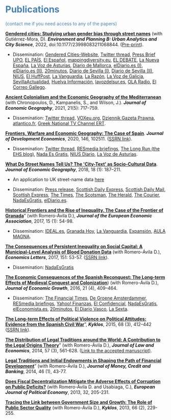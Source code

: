 # <span style="color:steelblue"> Publications </span>
<span style="color:steelblue"> (contact me if you need access to any of the papers) </span>

[**Gendered cities: Studying urban gender bias through street names**](https://doi.org/10.1177/23998083211068844) (with Gutiérrez-Mora, D). ***Environment and Planning B: Urban Analytics and City Science***, 2022, doi:10.1177/23998083211068844. ([Pre-print](https://osf.io/b9n4k/)).

* Dissemination: [Gendered Cities-Website](https://en.stnameslab.com/gendered-cities/), [Twitter thread](https://twitter.com/OtoPeralias/status/1368181433886535688), [Press Brief UPO](https://www.upo.es/diario/ciencia/2022/09/el-callejero-espanol-radiografiado-solo-un-127-de-las-calles-tiene-nombre-de-mujer/), [EL PAÍS](https://elpais.com/ciencia/2021-06-30/el-machismo-esta-en-las-calles.html), [El Español](https://www.elespanol.com/mujer/actualidad/20210708/machismo-callejero-espanol-calles-nombre-mujer-estudio/594691482_0.html), [mappingdiversity.eu](https://mappingdiversity.eu/), [EL DEBATE](https://www.eldebate.com/sociedad/20220922/cervantes-colon-clara-campoamor-personajes-han-dedicado-mas-calles-espana_61013.html), [La Nueva España](https://www.lne.es/opinion/2021/11/07/expulsadas-calles-59225313.html), [La Voz de Asturias](https://www.lavozdeasturias.es/noticia/agora/2021/12/23/rebelion-contral-machismu-alcalde-duvieu-so-corporacion/00031640261651396141641.htm), [Diario de Mallorca](https://www.diariodemallorca.es/opinion/2021/11/15/expulsadas-calles-59526392.html), [elDiario.es (I)](https://www.eldiario.es/andalucia/radiografia-callejero-espanol-12-7-calles-nombre-mujer_1_9543698.html), [elDiario.es (II)](https://cordopolis.eldiario.es/cordoba-hoy/local/cordoba-tercera-ciudad-espana-mayor-presencia-nombres-mujeres-calles_1_9552208.html), [20minutos](https://www.20minutos.es/noticia/5061200/0/estudio-revela-que-solo-un-12-7-del-callejero-espanol-tiene-nombre-de-mujer/), [Diario de Sevilla (I)](https://www.diariodesevilla.es/sevilla/nombres-mujeres-callejero-Sevilla_0_1721828950.html), [Diario de Sevilla (II)](https://www.diariodesevilla.es/sociedad/Callejero-nombres-Mujer-Estudio-Olavide_0_1722128154.html), [NIUS](https://www.niusdiario.es/espana/andalucia/20220919/solo-una-cada-diez-calles-nombre-mujer-espana_18_07490512.html), [El HuffPost](https://www.huffingtonpost.es/entry/el-machismo-del-callejero-espanol-solo-un-127-tiene-nombre-de-mujer_es_632837b3e4b027aa4067a383), [La Vanguardia](https://www.lavanguardia.com/local/sevilla/20220919/8535041/estudio-upo-revela-12-7-calles-nombre-mujer.html), [La Razón](https://www.larazon.es/andalucia/20220919/w5ilide5ezgjfb6x5c5fmt2kqi.html), [La Voz de Galicia](https://www.lavozdegalicia.es/noticia/sociedad/2022/09/19/solo-127-callejero-espanol-nombre-mujer/00031663581285016290501.htm), [SevillaActualidad](https://www.sevillaactualidad.com/espana/496964-solo-el-127-del-callejero-espanol-tiene-nombre-de-mujer/), [Huelva Información](https://www.huelvainformacion.es/huelva/Huelva-calles-nombre-Andalucia-mujer_0_1722128545.html), [lavozdelsur.es](https://www.lavozdelsur.es/actualidad/sociedad/calles-son-hombres-estudio-upo-revela-solo-127-tienen-nombre-mujer_283036_102.html), [OLA Radio](https://www.emartv.es/2022/09/26/genero-calles-mujer/), [El Correo Gallego](https://www.elcorreogallego.es/galicia/galicia-entre-las-comunidades-con-mas-igualdad-en-sus-calles-BA12214360).

[**Ancient Colonialism and the Economic Geography of the Mediterranean**](https://academic.oup.com/joeg/advance-article/doi/10.1093/jeg/lbaa028/6043095?guestAccessKey=5df7fe12-7201-488b-a282-a9b02ee0a328) (with Chronopoulos, D., Kampanelis, S., and Wilson, J.). ***Journal of Economic Geography***, 2021, 21(5): 717–759.

* Dissemination: [Twitter thread](https://twitter.com/OtoPeralias/status/1343498604972044291), [VOXeu.org](https://voxeu.org/article/economic-impact-ancient-colonisation), [Dziennik Gazeta Prawna](https://biznes.gazetaprawna.pl/artykuly/8079833,determinizm-w-historii-kolonizacja-wos.html), [atlantico.fr](https://atlantico.fr/article/decryptage/grecs-etrusques-pheniciens---quand-l-impact-de-colonisations-multimillenaires-se-revele-positif-aujourd-hui-pour-les-zones-concernees-daniel-oto-peralias), [Greek National TV Channel ERT](https://youtu.be/lAYjRQwB-F4).

[**Frontiers, Warfare and Economic Geography: The Case of Spain**](https://doi.org/10.1016/j.jdeveco.2020.102511). ***Journal of Development Economics***, 2020, 146, 102511. ([SSRN link](https://papers.ssrn.com/sol3/papers.cfm?abstract_id=2930860)).

* Dissemination: [Twitter thread](https://twitter.com/OtoPeralias/status/1270290096105938946), [RESmedia briefings](https://www.res.org.uk/resources-page/medieval-origins-of-spain--s-economic-geography.html), [The Long Run (the EHS blog)](https://ehsthelongrun.net/2018/05/22/medieval-origins-of-spains-economic-geography/), [Nada Es Gratis](https://nadaesgratis.es/admin/las-raices-historicas-de-los-patrones-de-poblamiento-en-espana), [NIUS Diario](https://www.niusdiario.es/sociedad/anomalia-europea-espana-vacia-origen-reconquista-causa-poblacion-baja-densidad_18_3006420026.html), [La Voz de Asturias](https://www.lavozdeasturias.es/noticia/asturias/2020/09/18/influyo-reconquista-densidad-poblacion-asturias/00031600450243951465609.htm).

[**What Do Street Names Tell Us? The 'City-Text' as Socio-Cultural Data**](https://doi.org/10.1093/jeg/lbx030). ***Journal of Economic Geography***, 2018, 18 (1): 187–211.  

* An application to UK street-name data [here](https://papers.ssrn.com/sol3/papers.cfm?abstract_id=3063381)

* Dissemination: [Press release](https://news.st-andrews.ac.uk/archive/street-names-indicate-how-scottish-you-feel/), [Scottish Daily Express](https://www.express.co.uk/scotland/880107/Street-name-Scotland-research-academics), [Scottish Daily Mail](https://www.pressreader.com/uk/scottish-daily-mail/20171116/281874413697570), [Scottish Express](https://www.express.co.uk/scotland/880107/Street-name-Scotland-research-academics), [The Times](https://www.thetimes.co.uk/article/a-street-name-can-affect-how-scottish-you-feel-766knbjj8), [The Scotsman](https://www.scotsman.com/news/uk-news/research-finds-your-street-name-shows-how-scottish-you-feel-594770), [The Herald](https://www.heraldscotland.com/news/15662442.st-andrews-university-research-shows-british-street-names-make-residents-feel-less-scottish/), [The Courier](https://www.thecourier.co.uk/fp/news/local/fife/545546/british-street-names-influence-scottish-identity/), [NadaEsGratis](https://nadaesgratis.es/admin/que-nos-dicen-los-nombres-de-las-calles-y-por-que-es-interesante-para-las-ciencias-sociales), [elDiario.es](https://www.eldiario.es/economia/bbva-logro-llamar-calle-azul-vias-cambiaron-nombre-motivos-economicos_1_6151703.html).

[**Historical Frontiers and the Rise of Inequality. The Case of the Frontier of Granada**](https://doi.org/10.1093/jeea/jvw004)” (with Romero-Ávila D.), ***Journal of the European Economic Association***, 2017, 15 (1): 54-98.

* Dissemination: [IDEAL.es](https://www.ideal.es/granada/201702/16/estudio-dice-frontera-reino-20170216181445.html), [Granada Hoy](https://www.granadahoy.com/vivir/desigual-herencia-BReino-NazariB_0_1112588801.html), [La Vanguardia](https://www.lavanguardia.com/local/sevilla/20170216/4273534379/estudio-constata-frontera-reino-de-granada-genero-desigualdades-en-andalucia.html), [Expansión](https://drive.google.com/file/d/17oZomPe-HTcHzFBLk7JRmagiX4Oq5vSj/view?usp=sharing), [AULA MAGNA](https://www.aulamagna.com.es/analizan-los-efectos-de-la-frontera-de-granada/).

[**The Consequences of Persistent Inequality on Social Capital: A Municipal-Level Analysis of Blood Donation Data**](https://doi.org/10.1016/j.econlet.2016.11.037) (with Romero-Ávila D.), ***Economics Letters***, 2017, 151: 53-57. ([SSRN link](https://papers.ssrn.com/sol3/papers.cfm?abstract_id=2876530)).

* Dissemination: [NadaEsGratis](https://nadaesgratis.es/admin/desigualdad-y-capital-social)

[**The Economic Consequences of the Spanish Reconquest: The Long-term Effects of Medieval Conquest and Colonization**](https://link.springer.com/epdf/10.1007/s10887-016-9132-9?author_access_token=IS7RoBJm31_HDLgtHrAGHfe4RwlQNchNByi7wbcMAY4GJZuXH_mmfoR4foSqObl9AulgYLLhpDsZj6_1tt7NIV4B8u7cnpUacOjDCUS4P3nCleZ7RNQT9DJK5P0nD9eYk2MGSQ_AGObuSx2rt4E2jQ%3D%3D)) (with Romero-Ávila D.), ***Journal of Economic Growth***, 2016, 21 (4), 409–464.

* Dissemination: [The Financial Times](https://www.ft.com/content/a5d5cca8-ef6f-11e5-aff5-19b4e253664a#axzz43q3m2uSV), [De Groene Amsterdammer](https://www.groene.nl/artikel/de-grootgrondbezitters-houden-zuid-spanje-arm), [RESmedia briefings](https://www.res.org.uk/resources-page/deep-historical-roots-of-modern-inequality--how-the-reconquista-still--shapes-spain--s-economy.html), [Yahoo! Finanzas](https://es.finance.yahoo.com/noticias/la-reconquista-sur-mas-pobre-que-el-norte-105717775.html), [El Confidencial](https://www.elconfidencial.com/economia/2019-10-24/desigualdad-economica-espanola-reconquista-614_2295091/), [NadaEsGratis](https://nadaesgratis.es/fran-beltran/instituciones-desigualdad-y-desarrollo-economico-en-el-muy-largo-plazo-edicion-espanola), [elEconomista.es](https://www.eleconomista.es/espana/noticias/7675741/06/16/Un-estudio-de-la-UPO-establece-que-las-diferencias-provinciales-de-renta-en-Espana-provienen-de-la-Reconquista.html), [20minutos](https://www.20minutos.es/noticia/2786877/0/estudio-upo-establece-que-diferencias-provinciales-renta-espana-provienen-reconquista/), [El Diario Vasco](https://blogs.diariovasco.com/ekonomiaren-plaza/2017/03/07/las-diferencias-de-renta-entre-las-comunidades-autonomas-y-la-velocidad-de-la-reconquista/), [La Sexta](https://www.lasexta.com/noticias/nacional/elecciones-andalucia/economia-divide-dos-espanas-que-estan-andalucia-pueblos-mas-pobres_202206046299d0621d1a9700019dc7e4.html).

[**The Long-term Effects of Political Violence on Political Attitudes: Evidence from the Spanish Civil War**](https://doi.org/10.1111/kykl.12089)”, ***Kyklos***, 2015, 68 (3), 412–442 ([SSRN link](https://papers.ssrn.com/sol3/papers.cfm?abstract_id=2597118)).

[**The Distribution of Legal Traditions around the World: A Contribution to the Legal Origins Theory**](https://www.jstor.org/stable/10.1086/676556)” (with Romero-Ávila D.), ***Journal of Law and Economics***, 2014, 57 (3), 561-628. ([Link to the accepted manuscript)](https://research-repository.st-andrews.ac.uk/handle/10023/7408).

[**Legal Traditions and Initial Endowments in Shaping the Path of Financial Development**](https://onlinelibrary.wiley.com/doi/pdf/10.1111/jmcb.12097)” (with Romero-Ávila D.), ***Journal of Money, Credit and Banking***, 2014, 46 (1), 43-77.

[**Does Fiscal Decentralization Mitigate the Adverse Effects of Corruption on Public Deficits?**](https://doi.org/10.1016/j.ejpoleco.2013.07.005 "Persistent link using digital object identifier") (with Romero-Ávila D. and Usabiaga, C.), ***European Journal of Political Economy***, 2013, 32, 205-231.

[**Tracing the Link between Government Size and Growth: The Role of Public Sector Quality**](https://doi.org/10.1111/kykl.12019) (with Romero-Ávila D.), ***Kyklos***, 2013, 66 (2), 229-255.
